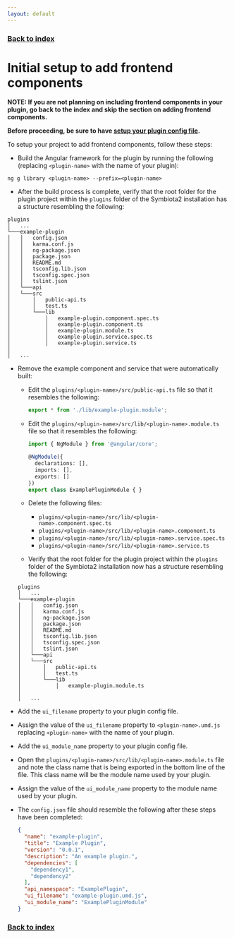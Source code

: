 ```yaml
---
layout: default
---
```


### [Back to index](./index.html)

# Initial setup to add frontend components

**NOTE: If you are not planning on including frontend components in your plugin, go back to the index and skip the section 
on adding frontend components.**

**Before proceeding, be sure to have [setup your plugin config file](./initial-config-file-setup.html).**

To setup your project to add frontend components, follow these steps:
- Build the Angular framework for the plugin by running the following (replacing `<plugin-name>` with the name of your plugin):
```shell
ng g library <plugin-name> --prefix=<plugin-name>
```
- After the build process is complete, verify that the root folder for the plugin project within the `plugins` folder 
of the Symbiota2 installation has a structure resembling the following:

```
plugins
│   ...
└───example-plugin
│   │   config.json
│   │   karma.conf.js
│   │   ng-package.json
│   │   package.json
│   │   README.md
│   │   tsconfig.lib.json
│   │   tsconfig.spec.json
│   │   tslint.json
│   └───api
│   └───src
│       │   public-api.ts
│       │   test.ts
│       └───lib
│           │   example-plugin.component.spec.ts
│           │   example-plugin.component.ts
│           │   example-plugin.module.ts
│           │   example-plugin.service.spec.ts
│           │   example-plugin.service.ts
│   
│   ...
```
- Remove the example component and service that were automatically built:
  - Edit the `plugins/<plugin-name>/src/public-api.ts` file so that it resembles the following:
    ```typescript
    export * from './lib/example-plugin.module';
    ```
  
  - Edit the `plugins/<plugin-name>/src/lib/<plugin-name>.module.ts` file so that it resembles the following:
      ```typescript
      import { NgModule } from '@angular/core';
      
      @NgModule({
        declarations: [],
        imports: [],
        exports: []
      })
      export class ExamplePluginModule { }
      ```
  
  - Delete the following files:
    - `plugins/<plugin-name>/src/lib/<plugin-name>.component.spec.ts`
    - `plugins/<plugin-name>/src/lib/<plugin-name>.component.ts`
    - `plugins/<plugin-name>/src/lib/<plugin-name>.service.spec.ts`
    - `plugins/<plugin-name>/src/lib/<plugin-name>.service.ts`
  - Verify that the root folder for the plugin project within the `plugins` folder of the Symbiota2 installation now has 
    a structure resembling the following:
  
  ```
  plugins
  │   ...
  └───example-plugin
  │   │   config.json
  │   │   karma.conf.js
  │   │   ng-package.json
  │   │   package.json
  │   │   README.md
  │   │   tsconfig.lib.json
  │   │   tsconfig.spec.json
  │   │   tslint.json
  │   └───api
  │   └───src
  │       │   public-api.ts
  │       │   test.ts
  │       └───lib
  │           │   example-plugin.module.ts
  │   
  │   ...
  ```
- Add the `ui_filename` property to your plugin config file.
- Assign the value of the `ui_filename` property to `<plugin-name>.umd.js` replacing `<plugin-name>` with the name of 
  your plugin.
- Add the `ui_module_name` property to your plugin config file.
- Open the `plugins/<plugin-name>/src/lib/<plugin-name>.module.ts` file and note the class name that is being exported 
  in the bottom line of the file. This class name will be the module name used by your plugin.
- Assign the value of the `ui_module_name` property to the module name used by your plugin.
- The `config.json` file should resemble the following after these steps have been completed:
    ```json
    {
      "name": "example-plugin",
      "title": "Example Plugin",
      "version": "0.0.1",
      "description": "An example plugin.",
      "dependencies": [
        "dependency1",
        "dependency2"
      ],
      "api_namespace": "ExamplePlugin",
      "ui_filename": "example-plugin.umd.js",
      "ui_module_name": "ExamplePluginModule"
    }
    ```

### [Back to index](./index.html)
